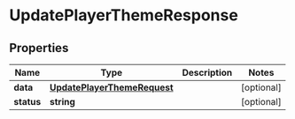 
# UpdatePlayerThemeResponse

## Properties

Name | Type | Description | Notes
------------ | ------------- | ------------- | -------------
**data** | [**UpdatePlayerThemeRequest**](UpdatePlayerThemeRequest.md) |  |  [optional]
**status** | **string** |  |  [optional]



